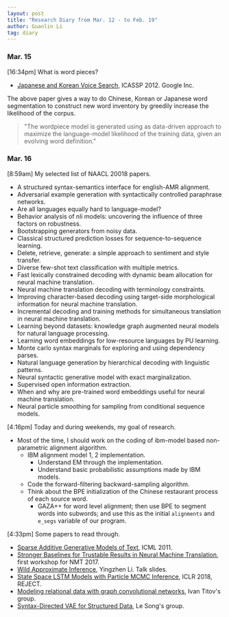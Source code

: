 ```yaml
---
layout: post
title: "Research Diary from Mar. 12 - to Feb. 19"
author: Guanlin Li
tag: diary
---
```


### Mar. 15

[16:34pm] What is word pieces?

- [Japanese and Korean Voice Search](https://static.googleusercontent.com/media/research.google.com/en//pubs/archive/37842.pdf), ICASSP 2012. Google Inc. 

The above paper gives a way to do Chinese, Korean or Japanese word segmentation to construct new word inventory by greedily increase the likelihood of the corpus. 

> "The wordpiece model is generated using as data-driven approach to maximize the language-model likelihood of the training data, given an evolving word definition."



### Mar. 16

[8:59am] My selected list of NAACL 20018 papers. 

- A structured syntax-semantics interface for english-AMR alignment. 
- Adversarial example generation with syntactically controlled paraphrase networks. 
- Are all languages equally hard to language-model?
- Behavior analysis of nli models: uncovering the influence of three factors on robustness. 
- Bootstrapping generators from noisy data. 
- Classical structured prediction losses for sequence-to-sequence learning.
- Delete, retrieve, generate: a simple approach to sentiment and style transfer. 
- Diverse few-shot text classification with multiple metrics. 
- Fast lexically constrained decoding with dynamic beam allocation for neural machine translation. 
- Neural machine translation decoding with terminology constraints. 
- Improving character-based decoding using target-side morphological information for neural machine translation. 
- Incremental decoding and training methods for simultaneous translation in neural machine translation. 
- Learning beyond datasets: knowledge graph augmented neural models for natural language processing. 
- Learning word embeddings for low-resource languages by PU learning. 
- Monte carlo syntax marginals for exploring and using dependency parses. 
- Natural language generation by hierarchical decoding with linguistic patterns. 
- Neural syntactic generative model with exact marginalization. 
- Supervised open information extraction. 
- When and why are pre-trained word embeddings useful for neural machine translation. 
- Neural particle smoothing for sampling from conditional sequence models. 

[4:16pm] Today and during weekends, my goal of research. 

- Most of the time, I should work on the coding of ibm-model based non-parametric alignment algorithm. 
  - IBM alignment model 1, 2 implementation. 
    - Understand EM through the implementation. 
    - Understand basic probabilistic assumptions made by IBM models. 
  - Code the forward-filtering backward-sampling algorithm. 
  - Think about the BPE initialization of the Chinese restaurant process of each source word. 
    - GAZA++ for word level alignment; then use BPE to segment words into subwords; and use this as the initial `alignments` and `e_segs` variable of our program. 

[4:33pm] Some papers to read through. 

- [Sparse Additive Generative Models of Text](http://repository.cmu.edu/cgi/viewcontent.cgi?article=1214&context=machine_learning), ICML 2011. 
- [Stronger Baselines for Trustable Results in Neural Machine Translation](https://sites.google.com/site/acl17nmt/accepted-papers), first workshop for NMT 2017. 
- [Wild Approximate Inference](http://yingzhenli.net/home/pdf/wild_approx.pdf), Yingzhen Li. Talk slides. 
- [State Space LSTM Models with Particle MCMC Inference](https://openreview.net/forum?id=r1drp-WCZ), ICLR 2018, REJECT. 
- [Modeling relational data with graph convolutional networks](https://arxiv.org/abs/1703.06103), Ivan Titov's group. 
- [Syntax-Directed VAE for Structured Data](https://openreview.net/forum?id=SyqShMZRb), Le Song's group. 